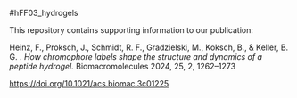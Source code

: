 #hFF03_hydrogels

This repository contains supporting information to our publication: 

Heinz, F., Proksch, J., Schmidt, R. F., Gradzielski, M., Koksch, B., & Keller, B. G. . 
*How chromophore labels shape the structure and dynamics of a peptide hydrogel.* 
Biomacromolecules 2024, 25, 2, 1262–1273

https://doi.org/10.1021/acs.biomac.3c01225
